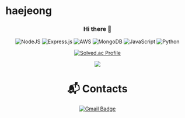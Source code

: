 # haejeong
<div align="center">
  
  ### Hi there 👋

![NodeJS](https://img.shields.io/badge/node.js-6DA55F?style=for-the-badge&logo=node.js&logoColor=white)
	![Express.js](https://img.shields.io/badge/express.js-%23404d59.svg?style=for-the-badge&logo=express&logoColor=%2361DAFB)
![AWS](https://img.shields.io/badge/AWS-%23FF9900.svg?style=for-the-badge&logo=amazon-aws&logoColor=white)
	![MongoDB](https://img.shields.io/badge/MongoDB-%234ea94b.svg?style=for-the-badge&logo=mongodb&logoColor=white)
	![JavaScript](https://img.shields.io/badge/javascript-%23323330.svg?style=for-the-badge&logo=javascript&logoColor=%23F7DF1E)
![Python](https://img.shields.io/badge/python-3670A0?style=for-the-badge&logo=python&logoColor=ffdd54)

[![Solved.ac Profile](http://mazassumnida.wtf/api/v2/generate_badge?boj=kkaanm12)](https://solved.ac/kkaanm12/)

<a href="https://hjyim.tistory.com" target="_blank"><img src="https://img.shields.io/static/v1?label=&amp;message=tistory&amp;color=20C997&amp;style=for-the-badge&amp;logo=velog&amp;logoColor=white"/></a>

# :mailbox_with_mail: Contacts

[![Gmail Badge](https://img.shields.io/badge/Gmail-d14836?style=flat-square&logo=Gmail&logoColor=white&link=mailto:a38722243@gmail.com)](mailto:a38722243@gmail.com)

  </div>

